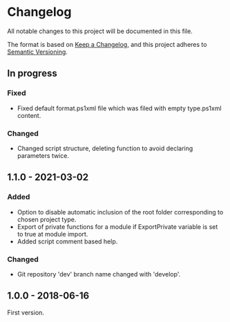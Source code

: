 ﻿# Changelog

All notable changes to this project will be documented in this file.

The format is based on [Keep a Changelog](https://keepachangelog.com/en/1.1.0/),
and this project adheres to [Semantic Versioning](https://semver.org/spec/v2.0.0.html).

## In progress

### Fixed

- Fixed default format.ps1xml file which was filed with empty type.ps1xml content.

### Changed

- Changed script structure, deleting function to avoid declaring parameters twice.

## 1.1.0 - 2021-03-02

### Added

- Option to disable automatic inclusion of the root folder corresponding to chosen project type.
- Export of private functions for a module if ExportPrivate variable is set to true at module import.
- Added script comment based help.

### Changed

- Git repository 'dev' branch name changed with 'develop'.

## 1.0.0 - 2018-06-16

First version.